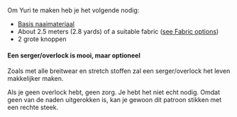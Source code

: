 Om Yuri te maken heb je het volgende nodig:

-   [Basis naaimateriaal](/docs/sewing/basic-sewing-supplies)
-   About 2.5 meters (2.8 yards) of a suitable fabric ([see Fabric options](/docs/patterns/yuri/fabric))
-   2 grote knoppen

<Note>

#### Een serger/overlock is mooi, maar optioneel

Zoals met alle breitwear en stretch stoffen zal een serger/overlock het leven makkelijker maken.

Als je geen overlock hebt, geen zorg. Je hebt het niet echt nodig.
Omdat geen van de naden uitgerokken is, kan je gewoon dit patroon stikken met een rechte steek.

</Note>
